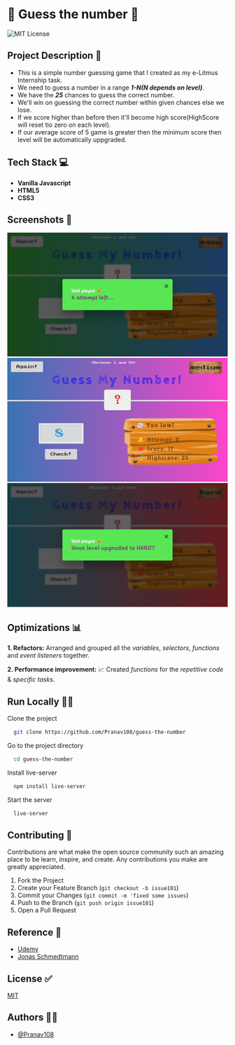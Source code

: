 # 🤔 Guess the number 🤔

![MIT License](https://img.shields.io/apm/l/atomic-design-ui.svg?)

## Project Description 📑

- This is a simple number guessing game that I created as my e-Litmus Internship task.
- We need to guess a number in a range _**1-N(N depends on level)**_.
- We have the _**25**_ chances to guess the correct number.
- We'll win on guessing the correct number within given chances else we lose.
- If we score higher than before then it'll become high score(HighScore will reset tio zero on each level).
- If our average score of 5 game is greater then the minimum score then level will be automatically uppgraded.

## Tech Stack 💻

- **Vanilla Javascript**
- **HTML5**
- **CSS3**

## Screenshots 📸

![level1 Screenshot](/img/Screenshot1.png)
![level2 Screenshot](/img/Screenshot2.png)
![level3 Screenshot](/img/Screenshot3.png)

## Optimizations 📊

**1. Refactors:**
Arranged and grouped all the _variables_, _selectors_, _functions_ and _event listeners_ together.

**2. Performance improvement:** 📈
Created _functions_ for the _repetitive code_ & _specific tasks_.

## Run Locally 🧑‍💻

Clone the project

```bash
  git clone https://github.com/Pranav108/guess-the-number
```

Go to the project directory

```bash
  cd guess-the-number
```

Install live-server

```bash
  npm install live-server
```

Start the server

```bash
  live-server
```

## Contributing 🤝

Contributions are what make the open source community such an amazing place to be learn, inspire, and create. Any contributions you make are greatly appreciated.

1. Fork the Project
2. Create your Feature Branch (`git checkout -b issue101`)
3. Commit your Changes (`git commit -m 'fixed some issues`)
4. Push to the Branch (`git push origin issue101`)
5. Open a Pull Request

## Reference 🙏

- [Udemy](https://www.udemy.com)
- [Jonas Schmedtmann](https://www.udemy.com/user/jonasschmedtmann/)

## License ✅

[MIT](https://github.com/tterb/atomic-design-ui/blob/master/LICENSEs)

## Authors 👨‍💻

- [@Pranav108](https://www.github.com/Pranav108)
